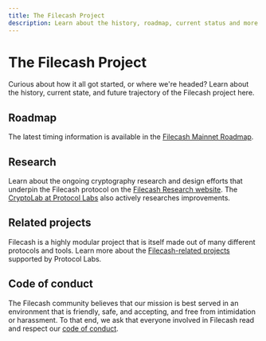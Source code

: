 ```yaml
---
title: The Filecash Project
description: Learn about the history, roadmap, current status and more for Filecash
---
```


# The Filecash Project

Curious about how it all got started, or where we're headed? Learn about the history, current state, and future trajectory of the Filecash project here.

## Roadmap

The latest timing information is available in the [Filecash Mainnet Roadmap](https://app.instagantt.com/shared/s/1152992274307505/latest).

## Research

Learn about the ongoing cryptography research and design efforts that underpin the Filecash protocol on the [Filecash Research website](https://research.filecoin.io/). The [CryptoLab at Protocol Labs](https://research.protocol.ai/groups/cryptolab/) also actively researches improvements.

## Related projects

Filecash is a highly modular project that is itself made out of many different protocols and tools. Learn more about the [Filecash-related projects](related-projects.md) supported by Protocol Labs.

## Code of conduct

The Filecash community believes that our mission is best served in an environment that is friendly, safe, and accepting, and free from intimidation or harassment. To that end, we ask that everyone involved in Filecash read and respect our [code of conduct](https://github.com/filecoin-project/community/blob/master/CODE_OF_CONDUCT.md).

